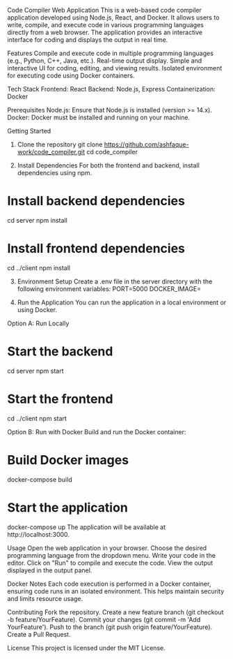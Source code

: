 Code Compiler Web Application
This is a web-based code compiler application developed using Node.js, React, and Docker. It allows users to write, compile, and execute code in various programming languages directly from a web browser. The application provides an interactive interface for coding and displays the output in real time.

Features
Compile and execute code in multiple programming languages (e.g., Python, C++, Java, etc.).
Real-time output display.
Simple and interactive UI for coding, editing, and viewing results.
Isolated environment for executing code using Docker containers.

Tech Stack
Frontend: React
Backend: Node.js, Express
Containerization: Docker

Prerequisites
Node.js: Ensure that Node.js is installed (version >= 14.x).
Docker: Docker must be installed and running on your machine.

Getting Started
1. Clone the repository
git clone https://github.com/ashfaque-work/code_compiler.git
cd code_compiler

3. Install Dependencies
For both the frontend and backend, install dependencies using npm.

# Install backend dependencies
cd server
npm install

# Install frontend dependencies
cd ../client
npm install

3. Environment Setup
Create a .env file in the server directory with the following environment variables:
PORT=5000
DOCKER_IMAGE=<name-of-your-docker-image>

4. Run the Application
You can run the application in a local environment or using Docker.

Option A: Run Locally
# Start the backend
cd server
npm start

# Start the frontend
cd ../client
npm start

Option B: Run with Docker
Build and run the Docker container:
# Build Docker images
docker-compose build

# Start the application
docker-compose up
The application will be available at http://localhost:3000.

Usage
Open the web application in your browser.
Choose the desired programming language from the dropdown menu.
Write your code in the editor.
Click on "Run" to compile and execute the code.
View the output displayed in the output panel.

Docker Notes
Each code execution is performed in a Docker container, ensuring code runs in an isolated environment. This helps maintain security and limits resource usage.

Contributing
Fork the repository.
Create a new feature branch (git checkout -b feature/YourFeature).
Commit your changes (git commit -m 'Add YourFeature').
Push to the branch (git push origin feature/YourFeature).
Create a Pull Request.

License
This project is licensed under the MIT License.
